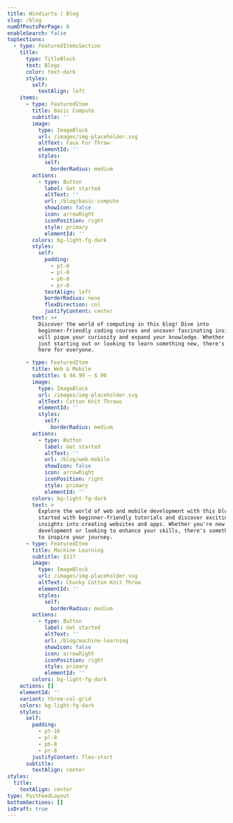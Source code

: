 ```yaml
---
title: Windiarta | Blog
slug: /blog
numOfPostsPerPage: 0
enableSearch: false
topSections:
  - type: FeaturedItemsSection
    title:
      type: TitleBlock
      text: Blogs
      color: text-dark
      styles:
        self:
          textAlign: left
    items:
      - type: FeaturedItem
        title: Basic Compute
        subtitle: ''
        image:
          type: ImageBlock
          url: /images/img-placeholder.svg
          altText: Faux Fur Throw
          elementId: ''
          styles:
            self:
              borderRadius: medium
        actions:
          - type: Button
            label: Get started
            altText: ''
            url: /blog/basic-compute
            showIcon: false
            icon: arrowRight
            iconPosition: right
            style: primary
            elementId: ''
        colors: bg-light-fg-dark
        styles:
          self:
            padding:
              - pt-0
              - pl-0
              - pb-0
              - pr-0
            textAlign: left
            borderRadius: none
            flexDirection: col
            justifyContent: center
        text: >+
          Discover the world of computing in this blog! Dive into
          beginner-friendly coding courses and uncover fascinating insights that
          will pique your curiosity and expand your knowledge. Whether you're
          just starting out or looking to learn something new, there's something
          here for everyone.

      - type: FeaturedItem
        title: Web & Mobile
        subtitle: $ 44.99 – $ 90
        image:
          type: ImageBlock
          url: /images/img-placeholder.svg
          altText: Cotton Knit Throws
          elementId: ''
          styles:
            self:
              borderRadius: medium
        actions:
          - type: Button
            label: Get started
            altText: ''
            url: /blog/web-mobile
            showIcon: false
            icon: arrowRight
            iconPosition: right
            style: primary
            elementId: ''
        colors: bg-light-fg-dark
        text: >
          Explore the world of web and mobile development with this blog! Get
          started with beginner-friendly tutorials and discover exciting
          insights into creating websites and apps. Whether you're new to
          development or looking to enhance your skills, there's something here
          to inspire your journey.
      - type: FeaturedItem
        title: Machine Learning
        subtitle: $117
        image:
          type: ImageBlock
          url: /images/img-placeholder.svg
          altText: Chunky Cotton Knit Throw
          elementId: ''
          styles:
            self:
              borderRadius: medium
        actions:
          - type: Button
            label: Get started
            altText: ''
            url: /blog/machine-learning
            showIcon: false
            icon: arrowRight
            iconPosition: right
            style: primary
            elementId: ''
        colors: bg-light-fg-dark
    actions: []
    elementId: ''
    variant: three-col-grid
    colors: bg-light-fg-dark
    styles:
      self:
        padding:
          - pt-16
          - pl-8
          - pb-8
          - pr-8
        justifyContent: flex-start
      subtitle:
        textAlign: center
styles:
  title:
    textAlign: center
type: PostFeedLayout
bottomSections: []
isDraft: true
---
```

